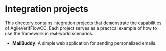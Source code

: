 # Integration projects

This directory contains integration projects that demonstrate the capabilities of AgileVerifFlowCC. Each project serves as a practical example of how to use the framework in real-world scenarios.

- **MailBuddy**: A simple web application for sending personalized emails.
